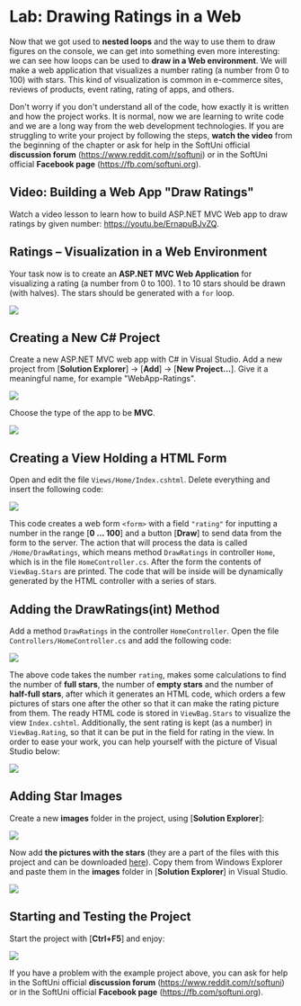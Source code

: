 # Lab: Drawing Ratings in a Web

Now that we got used to **nested loops** and the way to use them to draw figures on the console, we can get into something even more interesting: we can see how loops can be used to **draw in a Web environment**. We will make a web application that visualizes a number rating (a number from 0 to 100) with stars. This kind of visualization is common in e-commerce sites, reviews of products, event rating, rating of apps, and others.

Don't worry if you don't understand all of the code, how exactly it is written and how the project works. It is normal, now we are learning to write code and we are a long way from the web development technologies. If you are struggling to write your project by following the steps, **watch the video** from the beginning of the chapter or ask for help in the SoftUni official **discussion forum** (https://www.reddit.com/r/softuni) or in the SoftUni official **Facebook page** (https://fb.com/softuni.org).

## Video: Building a Web App "Draw Ratings"

Watch a video lesson to learn how to build ASP.NET MVC Web app to draw ratings by given number: https://youtu.be/ErnapuBJvZQ.

## Ratings – Visualization in a Web Environment

Your task now is to create an **ASP.NET MVC Web Application** for visualizing a rating (a number from 0 to 100). 1 to 10 stars should be drawn (with halves). The stars should be generated with a `for` loop.

![](../../../assets/chapter-6-images/11.Ratings-01.png)

## Creating a New C# Project

Create a new ASP.NET MVC web app with C# in Visual Studio. Add a new project from \[**Solution Explorer**] -> \[**Add**] -> \[**New Project…**]. Give it a meaningful name, for example "WebApp-Ratings".

![](../../../assets/chapter-6-images/11.Ratings-02.png)

Choose the type of the app to be **MVC**.

![](../../../assets/chapter-6-images/11.Ratings-03.png)

## Creating a View Holding a HTML Form

Open and edit the file `Views/Home/Index.cshtml`. Delete everything and insert the following code:

![](../../../assets/chapter-6-images/11.Ratings-04.png)

This code creates a web form `<form>` with a field `"rating"` for inputting a number in the range \[**0 … 100**] and a button \[**Draw**] to send data from the form to the server. The action that will process the data is called `/Home/DrawRatings`, which means method `DrawRatings` in controller `Home`, which is in the file `HomeController.cs`. After the form the contents of `ViewBag.Stars` are printed. The code that will be inside will be dynamically generated by the HTML controller with a series of stars.

## Adding the DrawRatings(int) Method

Add a method `DrawRatings` in the controller `HomeController`. Open the file `Controllers/HomeController.cs` and add the following code:

![](../../../assets/chapter-6-images/11.Ratings-05.png)

The above code takes the number `rating`, makes some calculations to find the number of **full stars**, the number of **empty stars** and the number of **half-full stars**, after which it generates an HTML code, which orders a few pictures of stars one after the other so that it can make the rating picture from them. The ready HTML code is stored in `ViewBag.Stars` to visualize the view `Index.cshtml`. Additionally, the sent rating is kept (as a number) in `ViewBag.Rating`, so that it can be put in the field for rating in the view. In order to ease your work, you can help yourself with the picture of Visual Studio below:

![](../../../assets/chapter-6-images/11.Ratings-06.png)

## Adding Star Images

Create a new **images** folder in the project, using \[**Solution Explorer**]:

![](../../../assets/chapter-6-images/11.Ratings-07.png)

Now add **the pictures with the stars** (they are a part of the files with this project and can be downloaded [here](https://github.com/SoftUni/Programming-Basics-Book-CSharp-EN/tree/master/assets/chapter-6-assets)). Copy them from Windows Explorer and paste them in the **images** folder in \[**Solution Explorer**] in Visual Studio.

![](../../../assets/chapter-6-images/11.Ratings-08.png)

## Starting and Testing the Project

Start the project with \[**Ctrl+F5**] and enjoy:

![](../../../assets/chapter-6-images/11.Ratings-09.png)

If you have a problem with the example project above, you can ask for help in the SoftUni official **discussion forum** (https://www.reddit.com/r/softuni) or in the SoftUni official **Facebook page** (https://fb.com/softuni.org).
